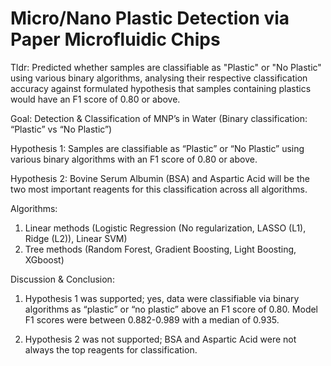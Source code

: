 # Micro/Nano Plastic Detection via Paper Microfluidic Chips

Tldr: Predicted whether samples are classifiable as "Plastic" or "No Plastic" using various binary algorithms, analysing their respective classification accuracy against formulated hypothesis that samples containing plastics would have an F1 score of 0.80 or above.

Goal: Detection & Classification of MNP’s in Water
(Binary classification: “Plastic” vs “No Plastic”)

Hypothesis 1: Samples are classifiable as “Plastic” or “No Plastic” using various binary algorithms with an F1 score of 0.80 or above.

Hypothesis 2: Bovine Serum Albumin (BSA) and Aspartic Acid will be the two most important reagents for this classification across all algorithms.

Algorithms:
1. Linear methods (Logistic Regression (No regularization, LASSO (L1), Ridge (L2)), Linear SVM)
2. Tree methods (Random Forest, Gradient Boosting, Light Boosting, XGboost)


Discussion & Conclusion: 
1. Hypothesis 1 was supported; yes, data were classifiable via binary algorithms
as “plastic” or “no plastic” above an F1 score of 0.80. Model F1 scores were
between 0.882-0.989 with a median of 0.935.

3. Hypothesis 2 was not supported; BSA and Aspartic Acid were not always the
top reagents for classification.
